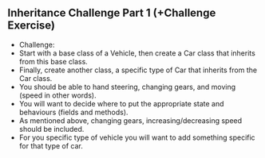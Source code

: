 ## Inheritance Challenge Part 1 (+Challenge Exercise)

- Challenge:
- Start with a base class of a Vehicle, then create a Car class that inherits from this base class.
- Finally, create another class, a specific type of Car that inherits from the Car class.
- You should be able to hand steering, changing gears, and moving (speed in other words).
- You will want to decide where to put the appropriate state and behaviours (fields and methods).
- As mentioned above, changing gears, increasing/decreasing speed should be included.
- For you specific type of vehicle you will want to add something specific for that type of car.
